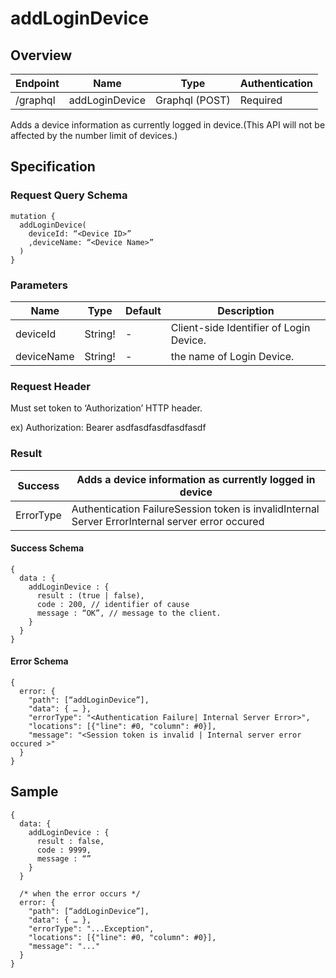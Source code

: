 # addLoginDevice

## Overview

| Endpoint | Name | Type | Authentication |
| --- | --- | --- | --- |
| /graphql | addLoginDevice | Graphql \(POST\) | Required |

Adds a device information as currently logged in device.\(This API will not be affected by the number limit of devices.\)

## Specification

### Request Query Schema

```text
mutation {
  addLoginDevice(
    deviceId: “<Device ID>”
    ,deviceName: “<Device Name>”
  )
}
```

### Parameters

| Name | Type | Default | Description |
| --- | --- | --- | --- |
| deviceId | String! | - | Client-side Identifier of Login Device. |
| deviceName | String! | - | the name of Login Device. |

### Request Header

Must set token to ‘Authorization’ HTTP header.

ex\) Authorization: Bearer asdfasdfasdfasdfasdf

### Result

| Success | Adds a device information as currently logged in device |
| --- | --- |
| ErrorType | Authentication FailureSession token is invalidInternal Server ErrorInternal server error occured |

#### Success Schema

```text
{
  data : {
    addLoginDevice : {
      result : (true | false),
      code : 200, // identifier of cause
      message : “OK”, // message to the client.
    }
  }
}
```

#### Error Schema

```text
{
  error: {
    "path": [“addLoginDevice”],
    "data": { … },
    "errorType": "<Authentication Failure| Internal Server Error>",
    "locations": [{"line": #0, "column": #0}],
    "message": "<Session token is invalid | Internal server error occured >"
  }
}
```

## Sample

```text
{
  data: {
    addLoginDevice : {
      result : false,
      code : 9999,
      message : “”
    }
  }

  /* when the error occurs */
  error: {
    "path": [“addLoginDevice”],
    "data": { … },
    "errorType": "...Exception",
    "locations": [{"line": #0, "column": #0}],
    "message": "..."
  }
}
```

